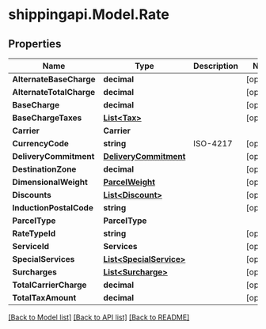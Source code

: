 
# shippingapi.Model.Rate

## Properties

Name | Type | Description | Notes
------------ | ------------- | ------------- | -------------
**AlternateBaseCharge** | **decimal** |  | [optional] 
**AlternateTotalCharge** | **decimal** |  | [optional] 
**BaseCharge** | **decimal** |  | [optional] 
**BaseChargeTaxes** | [**List&lt;Tax&gt;**](Tax.md) |  | [optional] 
**Carrier** | **Carrier** |  | 
**CurrencyCode** | **string** | ISO-4217 | [optional] 
**DeliveryCommitment** | [**DeliveryCommitment**](DeliveryCommitment.md) |  | [optional] 
**DestinationZone** | **decimal** |  | [optional] 
**DimensionalWeight** | [**ParcelWeight**](ParcelWeight.md) |  | [optional] 
**Discounts** | [**List&lt;Discount&gt;**](Discount.md) |  | [optional] 
**InductionPostalCode** | **string** |  | [optional] 
**ParcelType** | **ParcelType** |  | 
**RateTypeId** | **string** |  | [optional] 
**ServiceId** | **Services** |  | [optional] 
**SpecialServices** | [**List&lt;SpecialService&gt;**](SpecialService.md) |  | [optional] 
**Surcharges** | [**List&lt;Surcharge&gt;**](Surcharge.md) |  | [optional] 
**TotalCarrierCharge** | **decimal** |  | [optional] 
**TotalTaxAmount** | **decimal** |  | [optional] 

[[Back to Model list]](../README.md#documentation-for-models)
[[Back to API list]](../README.md#documentation-for-api-endpoints)
[[Back to README]](../README.md)

